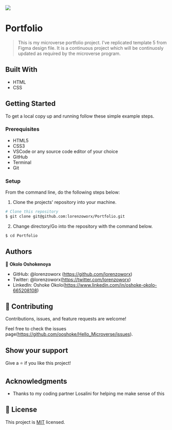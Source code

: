 ![](https://img.shields.io/badge/Microverse-blueviolet)

# Portfolio

> This is my microverse portfolio project. I've replicated template 5 from Figma design file. It is a continuous project which will be continuosly updated as required by the microverse program.


## Built With

- HTML
- CSS




## Getting Started

To get a local copy up and running follow these simple example steps.

### Prerequisites
- HTML5
- CSS3
- VSCode or any source code editor of your choice
- GitHub
- Terminal
- Git

### Setup

From the command line, do the following steps below:

1. Clone the projects' repository into your machine.

```bash
# Clone this repository
$ git clone git@github.com:lorenzoworx/Portfolio.git
```
2. Change directory/Go into the repository with the command below.

```bash
$ cd Portfolio
```


## Authors

👤 **Okolo Oshokenoya**

- GitHub: @lorenzoworx (https://github.com/lorenzoworx)
- Twitter: @lorenzoworx(https://twitter.com/lorenzoworx)
- LinkedIn: Oshoke Okolo(https://www.linkedin.com/in/oshoke-okolo-665208108)


## 🤝 Contributing

Contributions, issues, and feature requests are welcome!

Feel free to check the issues page(https://github.com/ooshoke/Hello_Microverse/issues).

## Show your support

Give a ⭐️ if you like this project!

## Acknowledgments

- Thanks to my coding partner Losalini for helping me make sense of this

## 📝 License

This project is [MIT](./MIT.md) licensed.
